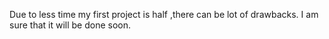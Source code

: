 Due to less time my first project is half ,there can be lot of drawbacks. I am sure that it will be done soon.
